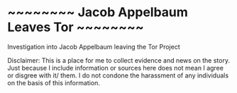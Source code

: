# ~~~~~~~~ Jacob Appelbaum Leaves Tor ~~~~~~~~
Investigation into Jacob Appelbaum leaving the Tor Project

Disclaimer: This is a place for me to collect evidence and news on the story. Just because I include information or sources here does not mean I agree or disgree with it/ them. I do not condone the harassment of any individuals on the basis of this information.
